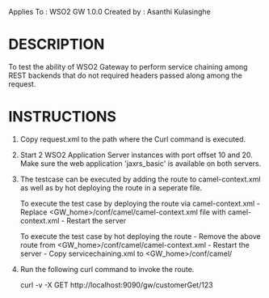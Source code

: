 Applies To	: WSO2 GW 1.0.0
Created by	: Asanthi Kulasinghe

DESCRIPTION
===========

To test the ability of WSO2 Gateway to perform service chaining among REST backends that do not required headers passed along among the request.

INSTRUCTIONS
============

1. Copy request.xml to the path where the Curl command is executed.

2. Start 2 WSO2 Application Server instances with port offset 10 and 20. Make sure the web application 'jaxrs_basic' is available on both servers.

3. The testcase can be executed by adding the route to camel-context.xml as well as by hot deploying the route in a seperate file.

	To execute the test case by deploying the route via camel-context.xml
	   - Replace <GW_home>/conf/camel/camel-context.xml file with camel-context.xml
	   - Restart the server

	To execute the test case by hot deploying the route
	   - Remove the above route from <GW_home>/conf/camel/camel-context.xml
	   - Restart the server 
	   - Copy servicechaining.xml to <GW_home>/conf/camel/ 

4. Run the following curl command to invoke the route. 

	curl -v -X GET http://localhost:9090/gw/customerGet/123

